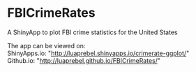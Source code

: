 # FBICrimeRates
A ShinyApp to plot FBI crime statistics for the United States

The app can be viewed on:     
ShinyApps.io: "http://luaprebel.shinyapps.io/crimerate-ggplot/"       
Github.io: "http://luaprebel.github.io/FBICrimeRates/"
